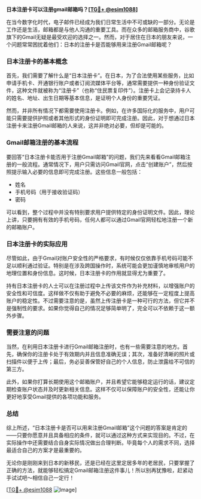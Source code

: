 **日本注册卡可以注册gmail邮箱吗？[[TG💪+ @esim1088](https://t.me/s/esim1088)]**

在当今数字化时代，电子邮件已经成为我们日常生活中不可或缺的一部分。无论是工作还是生活，邮箱都是与他人沟通的重要工具。而在众多的邮箱服务商中，谷歌旗下的Gmail无疑是最受欢迎的选择之一。然而，对于居住在日本的朋友来说，一个问题常常困扰着他们：日本的注册卡是否能够用来注册Gmail邮箱呢？

### 日本注册卡的基本概念

首先，我们需要了解什么是“日本注册卡”。在日本，为了合法使用某些服务，比如申请手机卡、开通银行账户或者订阅流媒体平台等，通常需要提供一种身份验证文件，这种文件就被称为“注册卡”（也称“住民票复印件”）。注册卡上会记录持卡人的姓名、地址、出生日期等基本信息，是证明个人身份的重要凭证。

然而，并非所有情况下都需要使用注册卡。例如，在许多国际化的服务中，用户可能只需要提供护照或者其他形式的身份证明即可完成注册。因此，对于想通过日本注册卡来注册Gmail邮箱的人来说，这并非绝对必要，但却是可能的。

### Gmail邮箱注册的基本流程

要回答“日本注册卡能否用于注册Gmail邮箱”的问题，我们先来看看Gmail邮箱注册的一般流程。通常情况下，用户只需访问Gmail官网，点击“创建账户”，然后按照提示输入必要的信息即可完成注册。这些信息一般包括：

- 姓名
- 手机号码（用于接收验证码）
- 密码

可以看到，整个过程中并没有特别要求用户提供特定的身份证明文件。因此，理论上讲，只要拥有有效的手机号码，任何人都可以通过Gmail官网轻松地注册一个新的邮箱账户。

### 日本注册卡的实际应用

尽管如此，由于Gmail对账户安全性的严格要求，有时候仅仅依靠手机号码可能不足以顺利通过验证。特别是在涉及跨国操作时，系统可能会更加谨慎地审核用户的地理位置和身份信息。这时候，日本注册卡的作用就显得尤为重要了。

持有日本注册卡的人士可以在注册过程中上传该文件作为补充材料，以增强账户的安全性和可信度。这样做不仅有助于避免不必要的麻烦，还能够在一定程度上提高账户的稳定性。不过需要注意的是，虽然上传注册卡是一种可行的方法，但它并不是强制性的要求。如果你觉得自己的情况足够简单明了，完全可以不依赖于这一额外步骤。

### 需要注意的问题

当然，在利用日本注册卡进行Gmail邮箱注册时，也有一些需要注意的地方。首先，确保你的注册卡处于有效期内并且信息准确无误；其次，准备好清晰的照片或扫描件以便于上传；最后，务必妥善保管好自己的个人信息，防止泄露给不可信的第三方。

此外，如果你打算长期使用这个邮箱账户，并且希望它能够稳定运行的话，建议定期检查账户状态并及时更新相关信息。这样不仅可以保障账户的安全性，还能让你更好地享受Gmail提供的各项功能和服务。

### 总结

综上所述，“日本注册卡是否可以用来注册Gmail邮箱”这个问题的答案是肯定的——只要你愿意并且具备相应的条件，就可以通过这种方式来实现目的。不过，在实际操作中还需要结合自身实际情况做出合理判断。毕竟每个人的需求不同，选择最适合自己的方案才是最重要的。

无论你是刚刚来到日本的新移民，还是已经在这里定居多年的老居民，只要掌握了正确的方法，就能够轻松搞定Gmail邮箱注册这件事儿！所以别再犹豫啦，赶紧动手试试吧～相信自己一定行！

[[TG💪+ @esim1088](https://t.me/s/esim1088) ![Image](https://i.postimg.cc/4NQfJmqS/Snipaste-2025-05-13-00-14-12.png)]